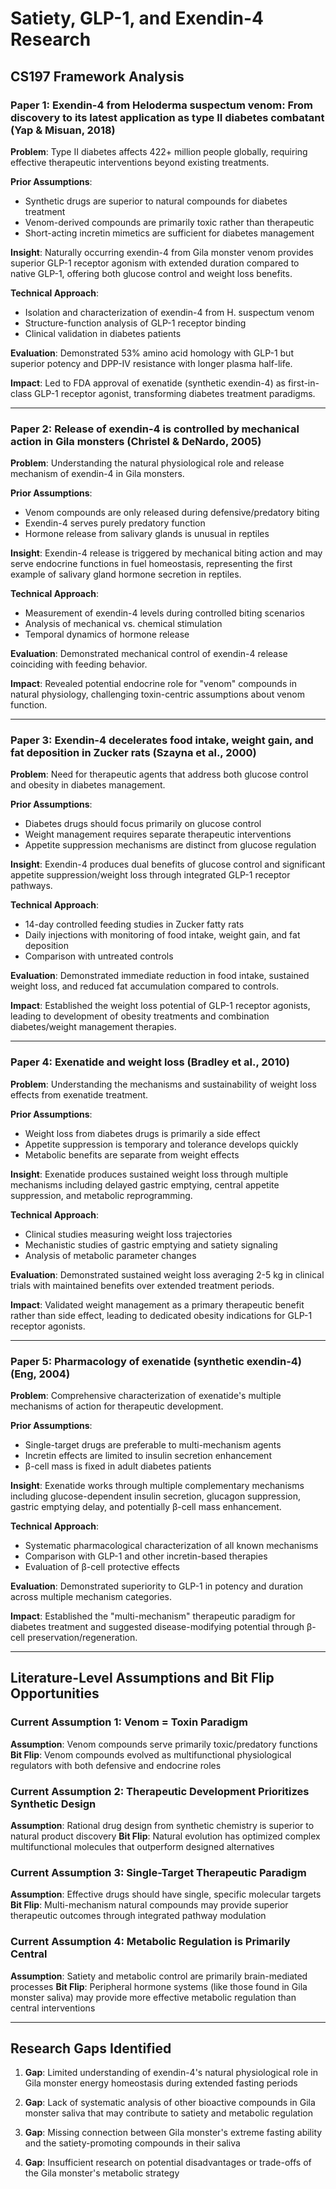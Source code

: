 # Satiety, GLP-1, and Exendin-4 Research

## CS197 Framework Analysis

### Paper 1: Exendin-4 from Heloderma suspectum venom: From discovery to its latest application as type II diabetes combatant (Yap & Misuan, 2018)

**Problem**: Type II diabetes affects 422+ million people globally, requiring effective therapeutic interventions beyond existing treatments.

**Prior Assumptions**: 
- Synthetic drugs are superior to natural compounds for diabetes treatment
- Venom-derived compounds are primarily toxic rather than therapeutic
- Short-acting incretin mimetics are sufficient for diabetes management

**Insight**: Naturally occurring exendin-4 from Gila monster venom provides superior GLP-1 receptor agonism with extended duration compared to native GLP-1, offering both glucose control and weight loss benefits.

**Technical Approach**: 
- Isolation and characterization of exendin-4 from H. suspectum venom
- Structure-function analysis of GLP-1 receptor binding
- Clinical validation in diabetes patients

**Evaluation**: Demonstrated 53% amino acid homology with GLP-1 but superior potency and DPP-IV resistance with longer plasma half-life.

**Impact**: Led to FDA approval of exenatide (synthetic exendin-4) as first-in-class GLP-1 receptor agonist, transforming diabetes treatment paradigms.

---

### Paper 2: Release of exendin-4 is controlled by mechanical action in Gila monsters (Christel & DeNardo, 2005)

**Problem**: Understanding the natural physiological role and release mechanism of exendin-4 in Gila monsters.

**Prior Assumptions**:
- Venom compounds are only released during defensive/predatory biting
- Exendin-4 serves purely predatory function
- Hormone release from salivary glands is unusual in reptiles

**Insight**: Exendin-4 release is triggered by mechanical biting action and may serve endocrine functions in fuel homeostasis, representing the first example of salivary gland hormone secretion in reptiles.

**Technical Approach**: 
- Measurement of exendin-4 levels during controlled biting scenarios
- Analysis of mechanical vs. chemical stimulation
- Temporal dynamics of hormone release

**Evaluation**: Demonstrated mechanical control of exendin-4 release coinciding with feeding behavior.

**Impact**: Revealed potential endocrine role for "venom" compounds in natural physiology, challenging toxin-centric assumptions about venom function.

---

### Paper 3: Exendin-4 decelerates food intake, weight gain, and fat deposition in Zucker rats (Szayna et al., 2000)

**Problem**: Need for therapeutic agents that address both glucose control and obesity in diabetes management.

**Prior Assumptions**:
- Diabetes drugs should focus primarily on glucose control
- Weight management requires separate therapeutic interventions
- Appetite suppression mechanisms are distinct from glucose regulation

**Insight**: Exendin-4 produces dual benefits of glucose control and significant appetite suppression/weight loss through integrated GLP-1 receptor pathways.

**Technical Approach**: 
- 14-day controlled feeding studies in Zucker fatty rats
- Daily injections with monitoring of food intake, weight gain, and fat deposition
- Comparison with untreated controls

**Evaluation**: Demonstrated immediate reduction in food intake, sustained weight loss, and reduced fat accumulation compared to controls.

**Impact**: Established the weight loss potential of GLP-1 receptor agonists, leading to development of obesity treatments and combination diabetes/weight management therapies.

---

### Paper 4: Exenatide and weight loss (Bradley et al., 2010)

**Problem**: Understanding the mechanisms and sustainability of weight loss effects from exenatide treatment.

**Prior Assumptions**:
- Weight loss from diabetes drugs is primarily a side effect
- Appetite suppression is temporary and tolerance develops quickly  
- Metabolic benefits are separate from weight effects

**Insight**: Exenatide produces sustained weight loss through multiple mechanisms including delayed gastric emptying, central appetite suppression, and metabolic reprogramming.

**Technical Approach**: 
- Clinical studies measuring weight loss trajectories
- Mechanistic studies of gastric emptying and satiety signaling
- Analysis of metabolic parameter changes

**Evaluation**: Demonstrated sustained weight loss averaging 2-5 kg in clinical trials with maintained benefits over extended treatment periods.

**Impact**: Validated weight management as a primary therapeutic benefit rather than side effect, leading to dedicated obesity indications for GLP-1 receptor agonists.

---

### Paper 5: Pharmacology of exenatide (synthetic exendin-4) (Eng, 2004)

**Problem**: Comprehensive characterization of exenatide's multiple mechanisms of action for therapeutic development.

**Prior Assumptions**:
- Single-target drugs are preferable to multi-mechanism agents
- Incretin effects are limited to insulin secretion enhancement
- β-cell mass is fixed in adult diabetes patients

**Insight**: Exenatide works through multiple complementary mechanisms including glucose-dependent insulin secretion, glucagon suppression, gastric emptying delay, and potentially β-cell mass enhancement.

**Technical Approach**: 
- Systematic pharmacological characterization of all known mechanisms
- Comparison with GLP-1 and other incretin-based therapies
- Evaluation of β-cell protective effects

**Evaluation**: Demonstrated superiority to GLP-1 in potency and duration across multiple mechanism categories.

**Impact**: Established the "multi-mechanism" therapeutic paradigm for diabetes treatment and suggested disease-modifying potential through β-cell preservation/regeneration.

---

## Literature-Level Assumptions and Bit Flip Opportunities

### Current Assumption 1: Venom = Toxin Paradigm
**Assumption**: Venom compounds serve primarily toxic/predatory functions
**Bit Flip**: Venom compounds evolved as multifunctional physiological regulators with both defensive and endocrine roles

### Current Assumption 2: Therapeutic Development Prioritizes Synthetic Design
**Assumption**: Rational drug design from synthetic chemistry is superior to natural product discovery
**Bit Flip**: Natural evolution has optimized complex multifunctional molecules that outperform designed alternatives

### Current Assumption 3: Single-Target Therapeutic Paradigm  
**Assumption**: Effective drugs should have single, specific molecular targets
**Bit Flip**: Multi-mechanism natural compounds may provide superior therapeutic outcomes through integrated pathway modulation

### Current Assumption 4: Metabolic Regulation is Primarily Central
**Assumption**: Satiety and metabolic control are primarily brain-mediated processes
**Bit Flip**: Peripheral hormone systems (like those found in Gila monster saliva) may provide more effective metabolic regulation than central interventions

---

## Research Gaps Identified

1. **Gap**: Limited understanding of exendin-4's natural physiological role in Gila monster energy homeostasis during extended fasting periods

2. **Gap**: Lack of systematic analysis of other bioactive compounds in Gila monster saliva that may contribute to satiety and metabolic regulation

3. **Gap**: Missing connection between Gila monster's extreme fasting ability and the satiety-promoting compounds in their saliva

4. **Gap**: Insufficient research on potential disadvantages or trade-offs of the Gila monster's metabolic strategy